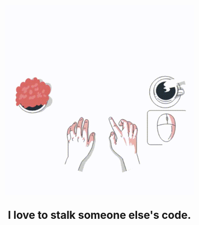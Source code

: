 <h1 align="center"> <img src="https://github.com/Amulya77/Amulya77/blob/main/Code%20typing%20(1).gif" height="500" width="500" /> 
  <p>

I love to stalk someone else's code.
